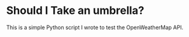 # Should I Take an umbrella?

This is a simple Python script I wrote to test the OpenWeatherMap API.
